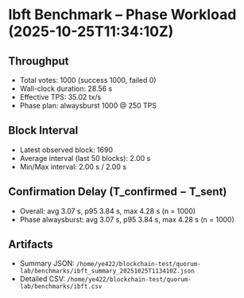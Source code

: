 # Ibft Benchmark – Phase Workload (2025-10-25T11:34:10Z)

## Throughput
- Total votes: 1000 (success 1000, failed 0)
- Wall-clock duration: 28.56 s
- Effective TPS: 35.02 tx/s
- Phase plan: alwaysburst 1000 @ 250 TPS

## Block Interval
- Latest observed block: 1690
- Average interval (last 50 blocks): 2.00 s
- Min/Max interval: 2.00 s / 2.00 s

## Confirmation Delay (T_confirmed − T_sent)
- Overall: avg 3.07 s, p95 3.84 s, max 4.28 s (n = 1000)
- Phase alwaysburst: avg 3.07 s, p95 3.84 s, max 4.28 s (n = 1000)

## Artifacts
- Summary JSON: `/home/ye422/blockchain-test/quorum-lab/benchmarks/ibft_summary_20251025T113410Z.json`
- Detailed CSV: `/home/ye422/blockchain-test/quorum-lab/benchmarks/ibft.csv`
